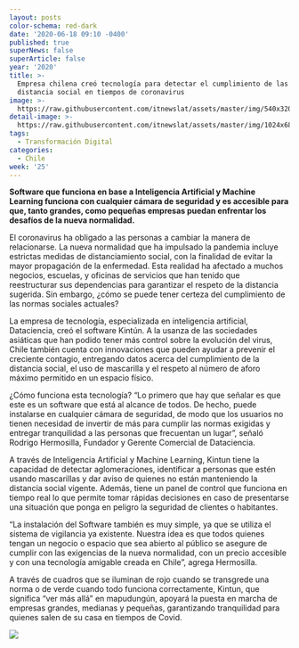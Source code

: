 ```yaml
---
layout: posts
color-schema: red-dark
date: '2020-06-18 09:10 -0400'
published: true
superNews: false
superArticle: false
year: '2020'
title: >-
  Empresa chilena creó tecnología para detectar el cumplimiento de las normas de
  distancia social en tiempos de coronavirus
image: >-
  https://raw.githubusercontent.com/itnewslat/assets/master/img/540x320/Distancia-Social-p.jpg
detail-image: >-
  https://raw.githubusercontent.com/itnewslat/assets/master/img/1024x680/Distancia-Social-g.jpg
tags:
  - Transformación Digital
categories:
  - Chile
week: '25'
---
```

**Software que funciona en base a Inteligencia Artificial y Machine Learning funciona con cualquier cámara de seguridad  y es accesible para que, tanto grandes, como pequeñas empresas puedan enfrentar los desafíos de la nueva normalidad.** 

El coronavirus ha obligado a las personas a cambiar la manera de relacionarse. La nueva normalidad que ha impulsado la pandemia incluye estrictas medidas de distanciamiento social, con la finalidad de evitar la mayor propagación de la enfermedad. Esta realidad ha afectado a muchos negocios, escuelas, y oficinas de servicios que han tenido que reestructurar sus dependencias para garantizar el respeto de la distancia sugerida. Sin embargo, ¿cómo se puede tener certeza del cumplimiento de las normas sociales actuales?

La empresa de tecnología, especializada en inteligencia artificial, Dataciencia, creó el software Kintún. A la usanza de las sociedades asiáticas que han podido tener más control sobre la evolución del virus, Chile también cuenta con innovaciones que pueden ayudar a prevenir el creciente contagio, entregando datos acerca del cumplimiento de la distancia social, el uso de mascarilla y el respeto al número de aforo máximo permitido en un espacio físico.

¿Cómo funciona esta tecnología? “Lo primero que hay que señalar es que este es un software que está al alcance de todos. De hecho, puede instalarse en cualquier cámara de seguridad, de modo que los usuarios no tienen necesidad de invertir de más para cumplir las normas exigidas y entregar tranquilidad a las personas que frecuentan un lugar”, señaló Rodrigo Hermosilla, Fundador y Gerente Comercial de Dataciencia. 

A través de Inteligencia Artificial y Machine Learning, Kintun tiene la capacidad de detectar aglomeraciones, identificar a personas que estén usando mascarillas y dar aviso de quienes no están manteniendo la distancia social vigente. Además, tiene un panel de control que funciona en tiempo real lo que permite tomar rápidas decisiones en caso de presentarse una situación que ponga en peligro la seguridad de clientes o habitantes. 

“La instalación del Software también es muy simple, ya que se utiliza el sistema de vigilancia ya existente. Nuestra idea es que todos quienes tengan un negocio o espacio que sea abierto al público se asegure de cumplir con las exigencias de la nueva normalidad, con un precio accesible y con una tecnología amigable creada en Chile”, agrega Hermosilla. 

A través de cuadros que se iluminan de rojo cuando se transgrede una norma o de verde cuando todo funciona correctamente, Kintun, que significa “ver más allá” en mapudungún, apoyará la puesta en marcha de empresas grandes, medianas y pequeñas, garantizando tranquilidad para quienes salen de su casa en  tiempos de Covid. 

<img src="https://tracker.metricool.com/c3po.jpg?hash=56f88a41e39ab42c063cc51676587a04"/>